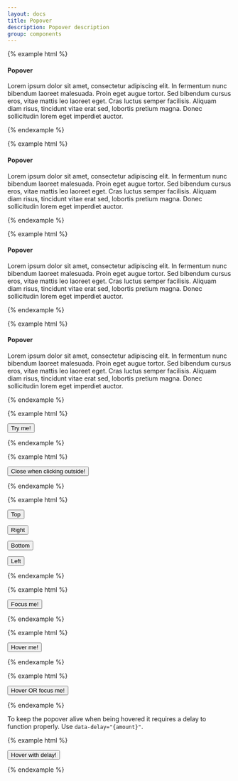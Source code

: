 ```yaml
---
layout: docs
title: Popover
description: Popover description
group: components
---
```


{% example html %}

<div class="env-popover">
   <div class="env-popover__arrow env-popover__arrow--top"></div>
   <div class="env-popover__header">
      <h4 class="env-text env-popover__header__title">Popover</h4>
   </div>
   <div class="env-popover__content env-p-around--small">
      <p class="env-text">Lorem ipsum dolor sit amet, consectetur adipiscing elit. In fermentum nunc bibendum laoreet malesuada. Proin eget augue tortor. Sed bibendum cursus eros, vitae mattis leo laoreet eget. Cras luctus semper facilisis. Aliquam diam risus, tincidunt vitae erat sed, lobortis pretium magna. Donec sollicitudin lorem eget imperdiet auctor.</p>
   </div>
</div>

{% endexample %}

{% example html %}

<div class="env-popover">
   <div class="env-popover__arrow env-popover__arrow--bottom"></div>
   <div class="env-popover__header">
      <h4 class="env-text env-popover__header__title">Popover</h4>
   </div>
   <div class="env-popover__content env-p-around--small">
      <p class="env-text">Lorem ipsum dolor sit amet, consectetur adipiscing elit. In fermentum nunc bibendum laoreet malesuada. Proin eget augue tortor. Sed bibendum cursus eros, vitae mattis leo laoreet eget. Cras luctus semper facilisis. Aliquam diam risus, tincidunt vitae erat sed, lobortis pretium magna. Donec sollicitudin lorem eget imperdiet auctor.</p>
   </div>
</div>

{% endexample %}

{% example html %}

<div class="env-popover">
   <div class="env-popover__arrow env-popover__arrow--left"></div>
   <div class="env-popover__header">
      <h4 class="env-text env-popover__header__title">Popover</h4>
   </div>
   <div class="env-popover__content env-p-around--small">
      <p class="env-text">Lorem ipsum dolor sit amet, consectetur adipiscing elit. In fermentum nunc bibendum laoreet malesuada. Proin eget augue tortor. Sed bibendum cursus eros, vitae mattis leo laoreet eget. Cras luctus semper facilisis. Aliquam diam risus, tincidunt vitae erat sed, lobortis pretium magna. Donec sollicitudin lorem eget imperdiet auctor.</p>
   </div>
</div>

{% endexample %}

{% example html %}

<div class="env-popover">
   <div class="env-popover__arrow env-popover__arrow--right"></div>
   <div class="env-popover__header">
      <h4 class="env-text env-popover__header__title">Popover</h4>
   </div>
   <div class="env-popover__content env-p-around--small">
      <p class="env-text">Lorem ipsum dolor sit amet, consectetur adipiscing elit. In fermentum nunc bibendum laoreet malesuada. Proin eget augue tortor. Sed bibendum cursus eros, vitae mattis leo laoreet eget. Cras luctus semper facilisis. Aliquam diam risus, tincidunt vitae erat sed, lobortis pretium magna. Donec sollicitudin lorem eget imperdiet auctor.</p>
   </div>
</div>

{% endexample %}

{% example html %}

<button 
   class="env-button env-button--primary example-popover"
   data-placement="top"
   data-title="Lorem ipsum"
   data-content="Lorem ipsum dolor sit amet, consectetur adipiscing elit. In fermentum nunc bibendum laoreet malesuada. Proin eget augue tortor. Sed bibendum cursus eros, vitae mattis leo laoreet eget.">
   Try me!
</button>

{% endexample %}

{% example html %}

<button 
   class="env-button env-button--primary example-popover"
   data-placement="top"
   data-click-outside="true"
   data-title="Lorem ipsum"
   data-content="Lorem ipsum dolor sit amet, consectetur adipiscing elit. In fermentum nunc bibendum laoreet malesuada. Proin eget augue tortor. Sed bibendum cursus eros, vitae mattis leo laoreet eget.">
   Close when clicking outside!
</button>

{% endexample %}

{% example html %}

<button 
   class="env-button example-popover"
   data-placement="top"
   data-title="Lorem ipsum"
   data-content="Lorem ipsum dolor sit amet, consectetur adipiscing elit. In fermentum nunc bibendum laoreet malesuada. Proin eget augue tortor. Sed bibendum cursus eros, vitae mattis leo laoreet eget.">
   Top
</button>

<button 
   class="env-button example-popover"
   data-placement="right"
   data-title="Lorem ipsum"
   data-content="Lorem ipsum dolor sit amet, consectetur adipiscing elit. In fermentum nunc bibendum laoreet malesuada. Proin eget augue tortor. Sed bibendum cursus eros, vitae mattis leo laoreet eget.">
   Right
</button>

<button 
   class="env-button example-popover"
   data-placement="bottom"
   data-title="Lorem ipsum"
   data-content="Lorem ipsum dolor sit amet, consectetur adipiscing elit. In fermentum nunc bibendum laoreet malesuada. Proin eget augue tortor. Sed bibendum cursus eros, vitae mattis leo laoreet eget.">
   Bottom
</button>

<button 
   class="env-button example-popover"
   data-placement="left"
   data-title="Lorem ipsum"
   data-content="Lorem ipsum dolor sit amet, consectetur adipiscing elit. In fermentum nunc bibendum laoreet malesuada. Proin eget augue tortor. Sed bibendum cursus eros, vitae mattis leo laoreet eget.">
   Left
</button>

{% endexample %}

{% example html %}

<button 
   class="env-button env-button--primary example-popover"
   data-placement="top"
   data-trigger="focus"
   data-title="Lorem ipsum"
   data-content="Lorem ipsum dolor sit amet, consectetur adipiscing elit. In fermentum nunc bibendum laoreet malesuada. Proin eget augue tortor. Sed bibendum cursus eros, vitae mattis leo laoreet eget.">
   Focus me!
</button>

{% endexample %}

{% example html %}

<button 
   class="env-button env-button--primary example-popover"
   data-placement="top"
   data-trigger="hover"
   data-title="Lorem ipsum"
   data-content="Lorem ipsum dolor sit amet, consectetur adipiscing elit. In fermentum nunc bibendum laoreet malesuada. Proin eget augue tortor. Sed bibendum cursus eros, vitae mattis leo laoreet eget.">
   Hover me!
</button>

{% endexample %}

{% example html %}

<button 
   class="env-button env-button--primary example-popover"
   data-placement="top"
   data-trigger="hover focus"
   data-title="Lorem ipsum"
   data-content="Lorem ipsum dolor sit amet, consectetur adipiscing elit. In fermentum nunc bibendum laoreet malesuada. Proin eget augue tortor. Sed bibendum cursus eros, vitae mattis leo laoreet eget.">
   Hover OR focus me!
</button>

{% endexample %}

To keep the popover alive when being hovered it requires a delay to function properly. Use `data-delay="{amount}"`.

{% example html %}

<button 
   class="env-button env-button--primary example-popover"
   data-placement="top"
   data-trigger="hover"
   data-title="Lorem ipsum"
   data-delay="500"
   data-content="Lorem ipsum dolor sit amet, consectetur adipiscing elit. In fermentum nunc bibendum laoreet malesuada. Proin eget augue tortor. Sed bibendum cursus eros, vitae mattis leo laoreet eget.">
   Hover with delay!
</button>

{% endexample %}
